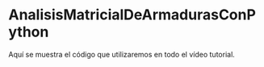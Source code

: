 # AnalisisMatricialDeArmadurasConPython
Aquí se muestra el código que utilizaremos en todo el vídeo tutorial.
